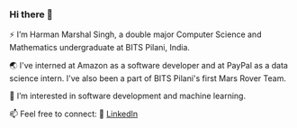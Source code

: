 ### Hi there 👋 
:zap: I’m Harman Marshal Singh, a double major Computer Science and Mathematics undergraduate at BITS Pilani, India.

🌏 I've interned at Amazon as a software developer and at PayPal as a data science intern. I've also been a part of BITS Pilani's first Mars Rover Team.

🌱 I’m interested in software development and machine learning.

📫 Feel free to connect:
 :office: [LinkedIn](https://www.linkedin.com/in/harman-marshal-singh-400519170/)

<!--
[![Github Stats](https://github-readme-stats.vercel.app/api?username=marshalharman&count_private=true&show_icons=true&theme=radical&hide_rank=false)](https://github.com/anuraghazra/github-readme-stats)
--->
<!-- [![Top Langs](https://github-readme-stats.vercel.app/api/top-langs/?username=marshalharman)](https://github.com/marshalharman/github-readme-stats) -->
<!---
marshalharman/marshalharman is a ✨ special ✨ repository because its `README.md` (this file) appears on your GitHub profile.
You can click the Preview link to take a look at your changes.
--->
